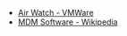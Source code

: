 - [Air Watch - VMWare](https://www.air-watch.com/es/soluciones/administracion-de-dispositivos-moviles)
- [MDM Software - Wikipedia](https://es.wikipedia.org/wiki/Mobile_device_management)


